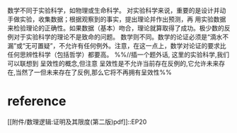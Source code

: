 

数学不同于实验科学，如物理或生命科学。
对实验科学来说，重要的是设计并动手做实验，收集数据；根据观察到的事实，提出理论并作出预测，再
用实验数据来检验理论的正确性。如果数据（基本）吻合，理论就算取得了成功。极少数的反例对于实验科学的理论不是致命的问题。
数学则不同。数学的论证必须是“滴水不漏”或“无可置疑”，不允许有任何例外。注意，在这一点上，数学对论证的要求比任何思辨性科学（包括哲学）都要高。
%%//插一个题外话, 这里的实验科学,我们可以联想到 呈效性的概念,但注意 呈效性是不允许当前存在反例的,它允许未来存在,当然了一但未来存在了反例,那么它将不再拥有呈效性%%


# reference
[[附件/数理逻辑:证明及其限度(第二版)pdf]]::EP20
